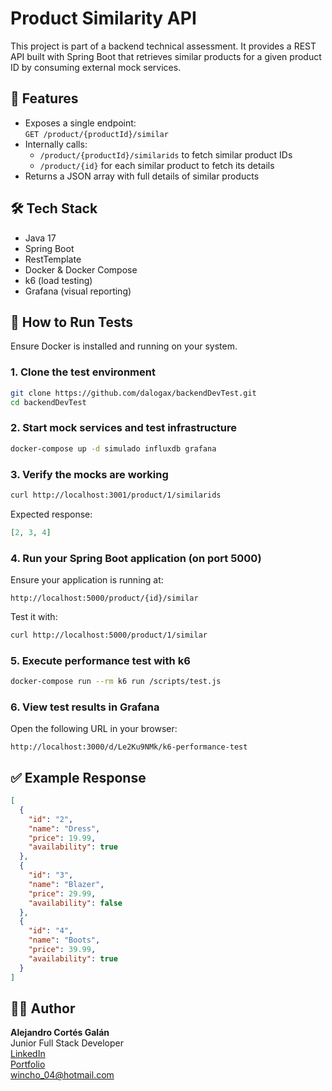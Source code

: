 # Product Similarity API

This project is part of a backend technical assessment. It provides a REST API built with Spring Boot that retrieves similar products for a given product ID by consuming external mock services.

## 🚀 Features

- Exposes a single endpoint:  
  `GET /product/{productId}/similar`
- Internally calls:
  - `/product/{productId}/similarids` to fetch similar product IDs
  - `/product/{id}` for each similar product to fetch its details
- Returns a JSON array with full details of similar products

## 🛠️ Tech Stack

- Java 17  
- Spring Boot  
- RestTemplate  
- Docker & Docker Compose  
- k6 (load testing)  
- Grafana (visual reporting)

## 🧪 How to Run Tests

Ensure Docker is installed and running on your system.

### 1. Clone the test environment

```bash
git clone https://github.com/dalogax/backendDevTest.git
cd backendDevTest
```

### 2. Start mock services and test infrastructure

```bash
docker-compose up -d simulado influxdb grafana
```

### 3. Verify the mocks are working

```bash
curl http://localhost:3001/product/1/similarids
```

Expected response:

```json
[2, 3, 4]
```

### 4. Run your Spring Boot application (on port 5000)

Ensure your application is running at:

```text
http://localhost:5000/product/{id}/similar
```

Test it with:

```bash
curl http://localhost:5000/product/1/similar
```

### 5. Execute performance test with k6

```bash
docker-compose run --rm k6 run /scripts/test.js
```

### 6. View test results in Grafana

Open the following URL in your browser:

```text
http://localhost:3000/d/Le2Ku9NMk/k6-performance-test
```

## ✅ Example Response

```json
[
  {
    "id": "2",
    "name": "Dress",
    "price": 19.99,
    "availability": true
  },
  {
    "id": "3",
    "name": "Blazer",
    "price": 29.99,
    "availability": false
  },
  {
    "id": "4",
    "name": "Boots",
    "price": 39.99,
    "availability": true
  }
]
```

## 👨‍💻 Author

**Alejandro Cortés Galán**  
Junior Full Stack Developer  
[LinkedIn](https://www.linkedin.com/)  
[Portfolio](https://miportafolio-alpha.vercel.app/)  
wincho_04@hotmail.com
